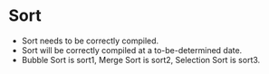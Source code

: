 # Sort

* Sort needs to be correctly compiled.
* Sort will be correctly compiled at a to-be-determined date.
* Bubble Sort is sort1, Merge Sort is sort2, Selection Sort is sort3.